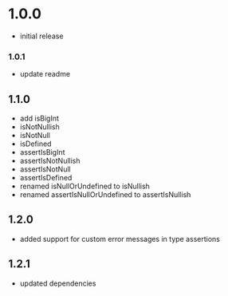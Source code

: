 # 1.0.0

- initial release

### 1.0.1

- update readme

## 1.1.0

- add isBigInt
- isNotNullish
- isNotNull
- isDefined
- assertIsBigInt
- assertIsNotNullish
- assertIsNotNull
- assertIsDefined
- renamed isNullOrUndefined to isNullish
- renamed assertIsNullOrUndefined to assertIsNullish

## 1.2.0

- added support for custom error messages in type assertions

## 1.2.1

- updated dependencies
